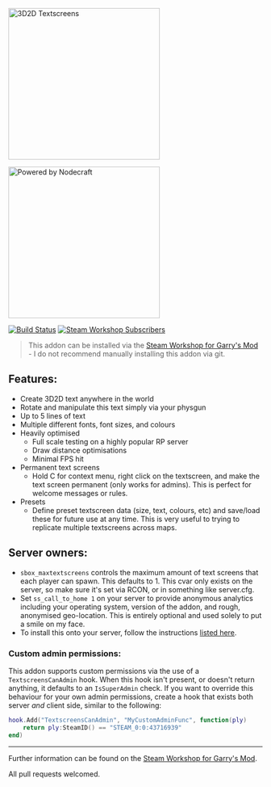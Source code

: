 [<img src="https://up.jross.me/textscreens/logo-dark-slim.svg" alt="3D2D Textscreens" width="300px">](https://steamcommunity.com/sharedfiles/filedetails/?id=109643223)

[<img src="https://up.jross.me/textscreens/nodecraft-logo-light.svg" alt="Powered by Nodecraft" width="300px">](https://nodecraft.com/r/textscreens)

[![Build Status](https://img.shields.io/travis/Cherry/3D2D-Textscreens/master.svg?style=for-the-badge)](https://travis-ci.org/Cherry/3D2D-Textscreens)
[![Steam Workshop Subscribers](https://img.shields.io/badge/endpoint.svg?url=https%3A%2F%2Fshieldsio-steam-workshop.jross.me%2F109643223&style=for-the-badge)](https://steamcommunity.com/sharedfiles/filedetails/?id=109643223)
> This addon can be installed via the [Steam Workshop for Garry's Mod](https://steamcommunity.com/sharedfiles/filedetails/?id=109643223) - I do not recommend manually installing this addon via git.

## Features: 
* Create 3D2D text anywhere in the world 
* Rotate and manipulate this text simply via your physgun 
* Up to 5 lines of text 
* Multiple different fonts, font sizes, and colours
* Heavily optimised
  * Full scale testing on a highly popular RP server 
  * Draw distance optimisations 
  * Minimal FPS hit
* Permanent text screens
  * Hold C for context menu, right click on the textscreen, and make the text screen permanent (only works for admins). This is perfect for welcome messages or rules.
* Presets
  * Define preset textscreen data (size, text, colours, etc) and save/load these for future use at any time. This is very useful to trying to replicate multiple textscreens across maps.


## Server owners:
* `sbox_maxtextscreens` controls the maximum amount of text screens that each player can spawn. This defaults to 1. This cvar only exists on the server, so make sure it's set via RCON, or in something like server.cfg.
* Set `ss_call_to_home 1` on your server to provide anonymous analytics including your operating system, version of the addon, and rough, anonymised geo-location. This is entirely optional and used solely to put a smile on my face.
* To install this onto your server, follow the instructions [listed here](https://wiki.garrysmod.com/page/Workshop_for_Dedicated_Servers).


### Custom admin permissions:
This addon supports custom permissions via the use of a `TextscreensCanAdmin` hook. When this hook isn't present, or doesn't return anything, it defaults to an `IsSuperAdmin` check. If you want to override this behaviour for your own admin permissions, create a hook that exists both server *and* client side, similar to the following:
```lua
hook.Add("TextscreensCanAdmin", "MyCustomAdminFunc", function(ply)
	return ply:SteamID() == "STEAM_0:0:43716939"
end)
```

---

Further information can be found on the [Steam Workshop for Garry's Mod](https://steamcommunity.com/sharedfiles/filedetails/?id=109643223).

All pull requests welcomed.
